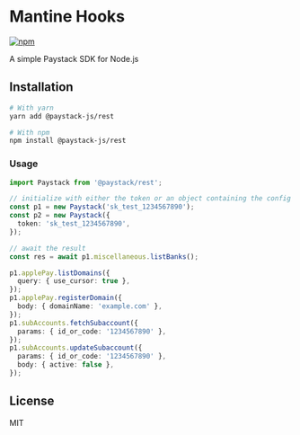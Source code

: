 # Mantine Hooks

[![npm](https://img.shields.io/npm/dm/@paystack-js/rest)](https://www.npmjs.com/package/@paystack-js/rest)

A simple Paystack SDK for Node.js

## Installation

```bash
# With yarn
yarn add @paystack-js/rest

# With npm
npm install @paystack-js/rest
```

### Usage

```ts
import Paystack from '@paystack/rest';

// initialize with either the token or an object containing the config
const p1 = new Paystack('sk_test_1234567890');
const p2 = new Paystack({
  token: 'sk_test_1234567890',
});

// await the result
const res = await p1.miscellaneous.listBanks();

p1.applePay.listDomains({
  query: { use_cursor: true },
});
p1.applePay.registerDomain({
  body: { domainName: 'example.com' },
});
p1.subAccounts.fetchSubaccount({
  params: { id_or_code: '1234567890' },
});
p1.subAccounts.updateSubaccount({
  params: { id_or_code: '1234567890' },
  body: { active: false },
});
```

## License

MIT
